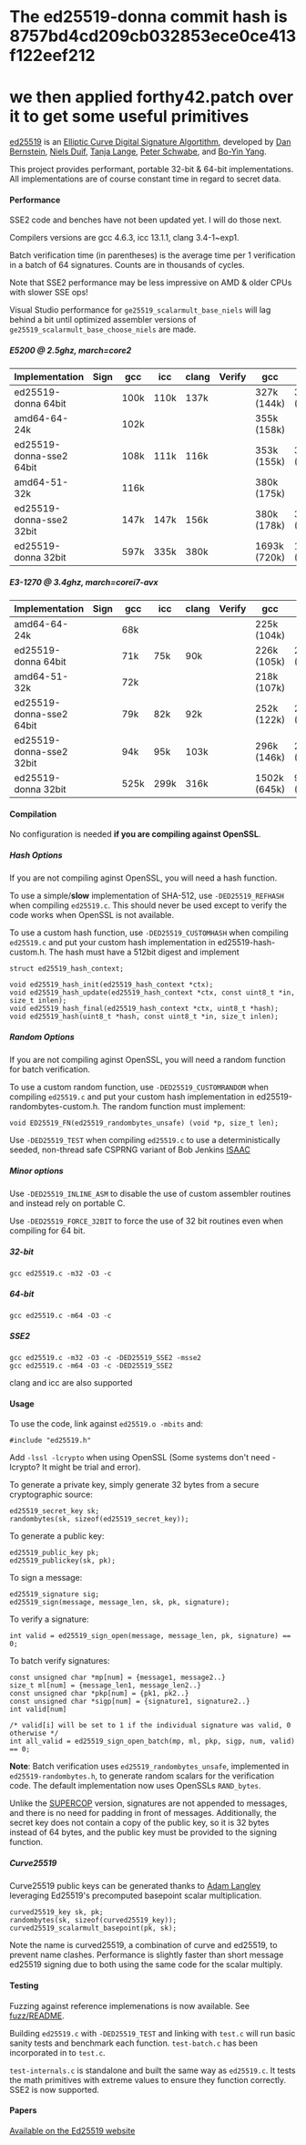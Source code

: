 # The ed25519-donna commit hash is 8757bd4cd209cb032853ece0ce413f122eef212
# we then applied forthy42.patch over it to get some useful primitives

[ed25519](http://ed25519.cr.yp.to/) is an
[Elliptic Curve Digital Signature Algortithm](http://en.wikipedia.org/wiki/Elliptic_Curve_DSA),
developed by [Dan Bernstein](http://cr.yp.to/djb.html),
[Niels Duif](http://www.nielsduif.nl/),
[Tanja Lange](http://hyperelliptic.org/tanja),
[Peter Schwabe](http://www.cryptojedi.org/users/peter/),
and [Bo-Yin Yang](http://www.iis.sinica.edu.tw/pages/byyang/).

This project provides performant, portable 32-bit & 64-bit implementations. All implementations are
of course constant time in regard to secret data.

#### Performance

SSE2 code and benches have not been updated yet. I will do those next.

Compilers versions are gcc 4.6.3, icc 13.1.1, clang 3.4-1~exp1.

Batch verification time (in parentheses) is the average time per 1 verification in a batch of 64 signatures. Counts are in thousands of cycles.

Note that SSE2 performance may be less impressive on AMD & older CPUs with slower SSE ops!

Visual Studio performance for `ge25519_scalarmult_base_niels` will lag behind a bit until optimized assembler versions of `ge25519_scalarmult_base_choose_niels`
are made.

##### E5200 @ 2.5ghz, march=core2

<table>
<thead><tr><th>Implementation</th><th>Sign</th><th>gcc</th><th>icc</th><th>clang</th><th>Verify</th><th>gcc</th><th>icc</th><th>clang</th></tr></thead>
<tbody>
<tr><td>ed25519-donna 64bit     </td><td></td><td>100k</td><td>110k</td><td>137k</td><td></td><td>327k (144k) </td><td>342k (163k) </td><td>422k (194k) </td></tr>
<tr><td>amd64-64-24k            </td><td></td><td>102k</td><td>    </td><td>    </td><td></td><td>355k (158k) </td><td>            </td><td>            </td></tr>
<tr><td>ed25519-donna-sse2 64bit</td><td></td><td>108k</td><td>111k</td><td>116k</td><td></td><td>353k (155k) </td><td>345k (154k) </td><td>360k (161k) </td></tr>
<tr><td>amd64-51-32k            </td><td></td><td>116k</td><td>    </td><td>    </td><td></td><td>380k (175k) </td><td>            </td><td>            </td></tr>
<tr><td>ed25519-donna-sse2 32bit</td><td></td><td>147k</td><td>147k</td><td>156k</td><td></td><td>380k (178k) </td><td>381k (173k) </td><td>430k (192k) </td></tr>
<tr><td>ed25519-donna 32bit     </td><td></td><td>597k</td><td>335k</td><td>380k</td><td></td><td>1693k (720k)</td><td>1052k (453k)</td><td>1141k (493k)</td></tr>
</tbody>
</table>

##### E3-1270 @ 3.4ghz, march=corei7-avx

<table>
<thead><tr><th>Implementation</th><th>Sign</th><th>gcc</th><th>icc</th><th>clang</th><th>Verify</th><th>gcc</th><th>icc</th><th>clang</th></tr></thead>
<tbody>
<tr><td>amd64-64-24k            </td><td></td><td> 68k</td><td>    </td><td>    </td><td></td><td>225k (104k) </td><td>            </td><td>            </td></tr>
<tr><td>ed25519-donna 64bit     </td><td></td><td> 71k</td><td> 75k</td><td> 90k</td><td></td><td>226k (105k) </td><td>226k (112k) </td><td>277k (125k) </td></tr>
<tr><td>amd64-51-32k            </td><td></td><td> 72k</td><td>    </td><td>    </td><td></td><td>218k (107k) </td><td>            </td><td>            </td></tr>
<tr><td>ed25519-donna-sse2 64bit</td><td></td><td> 79k</td><td> 82k</td><td> 92k</td><td></td><td>252k (122k) </td><td>259k (124k) </td><td>282k (131k) </td></tr>
<tr><td>ed25519-donna-sse2 32bit</td><td></td><td> 94k</td><td> 95k</td><td>103k</td><td></td><td>296k (146k) </td><td>294k (137k) </td><td>306k (147k) </td></tr>
<tr><td>ed25519-donna 32bit     </td><td></td><td>525k</td><td>299k</td><td>316k</td><td></td><td>1502k (645k)</td><td>959k (418k) </td><td>954k (416k) </td></tr>
</tbody>
</table>

#### Compilation

No configuration is needed **if you are compiling against OpenSSL**.

##### Hash Options

If you are not compiling aginst OpenSSL, you will need a hash function.

To use a simple/**slow** implementation of SHA-512, use `-DED25519_REFHASH` when compiling `ed25519.c`.
This should never be used except to verify the code works when OpenSSL is not available.

To use a custom hash function, use `-DED25519_CUSTOMHASH` when compiling `ed25519.c` and put your
custom hash implementation in ed25519-hash-custom.h. The hash must have a 512bit digest and implement

	struct ed25519_hash_context;

	void ed25519_hash_init(ed25519_hash_context *ctx);
	void ed25519_hash_update(ed25519_hash_context *ctx, const uint8_t *in, size_t inlen);
	void ed25519_hash_final(ed25519_hash_context *ctx, uint8_t *hash);
	void ed25519_hash(uint8_t *hash, const uint8_t *in, size_t inlen);

##### Random Options

If you are not compiling aginst OpenSSL, you will need a random function for batch verification.

To use a custom random function, use `-DED25519_CUSTOMRANDOM` when compiling `ed25519.c` and put your
custom hash implementation in ed25519-randombytes-custom.h. The random function must implement:

	void ED25519_FN(ed25519_randombytes_unsafe) (void *p, size_t len);

Use `-DED25519_TEST` when compiling `ed25519.c` to use a deterministically seeded, non-thread safe CSPRNG
variant of Bob Jenkins [ISAAC](http://en.wikipedia.org/wiki/ISAAC_%28cipher%29)

##### Minor options

Use `-DED25519_INLINE_ASM` to disable the use of custom assembler routines and instead rely on portable C.

Use `-DED25519_FORCE_32BIT` to force the use of 32 bit routines even when compiling for 64 bit.

##### 32-bit

	gcc ed25519.c -m32 -O3 -c

##### 64-bit

	gcc ed25519.c -m64 -O3 -c

##### SSE2

	gcc ed25519.c -m32 -O3 -c -DED25519_SSE2 -msse2
	gcc ed25519.c -m64 -O3 -c -DED25519_SSE2

clang and icc are also supported


#### Usage

To use the code, link against `ed25519.o -mbits` and:

	#include "ed25519.h"

Add `-lssl -lcrypto` when using OpenSSL (Some systems don't need -lcrypto? It might be trial and error).

To generate a private key, simply generate 32 bytes from a secure
cryptographic source:

	ed25519_secret_key sk;
	randombytes(sk, sizeof(ed25519_secret_key));

To generate a public key:

	ed25519_public_key pk;
	ed25519_publickey(sk, pk);

To sign a message:

	ed25519_signature sig;
	ed25519_sign(message, message_len, sk, pk, signature);

To verify a signature:

	int valid = ed25519_sign_open(message, message_len, pk, signature) == 0;

To batch verify signatures:

	const unsigned char *mp[num] = {message1, message2..}
	size_t ml[num] = {message_len1, message_len2..}
	const unsigned char *pkp[num] = {pk1, pk2..}
	const unsigned char *sigp[num] = {signature1, signature2..}
	int valid[num]

	/* valid[i] will be set to 1 if the individual signature was valid, 0 otherwise */
	int all_valid = ed25519_sign_open_batch(mp, ml, pkp, sigp, num, valid) == 0;

**Note**: Batch verification uses `ed25519_randombytes_unsafe`, implemented in
`ed25519-randombytes.h`, to generate random scalars for the verification code.
The default implementation now uses OpenSSLs `RAND_bytes`.

Unlike the [SUPERCOP](http://bench.cr.yp.to/supercop.html) version, signatures are
not appended to messages, and there is no need for padding in front of messages.
Additionally, the secret key does not contain a copy of the public key, so it is
32 bytes instead of 64 bytes, and the public key must be provided to the signing
function.

##### Curve25519

Curve25519 public keys can be generated thanks to
[Adam Langley](http://www.imperialviolet.org/2013/05/10/fastercurve25519.html)
leveraging Ed25519's precomputed basepoint scalar multiplication.

	curved25519_key sk, pk;
	randombytes(sk, sizeof(curved25519_key));
	curved25519_scalarmult_basepoint(pk, sk);

Note the name is curved25519, a combination of curve and ed25519, to prevent
name clashes. Performance is slightly faster than short message ed25519
signing due to both using the same code for the scalar multiply.

#### Testing

Fuzzing against reference implemenations is now available. See [fuzz/README](fuzz/README.md).

Building `ed25519.c` with `-DED25519_TEST` and linking with `test.c` will run basic sanity tests
and benchmark each function. `test-batch.c` has been incorporated in to `test.c`.

`test-internals.c` is standalone and built the same way as `ed25519.c`. It tests the math primitives
with extreme values to ensure they function correctly. SSE2 is now supported.

#### Papers

[Available on the Ed25519 website](http://ed25519.cr.yp.to/papers.html)

